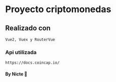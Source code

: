 # Proyecto criptomonedas

## Realizado con

```
Vue2, Vuex y RouterVue
```

### Api utilizada

```
https://docs.coincap.io/
```

#### By Nicte 💜
